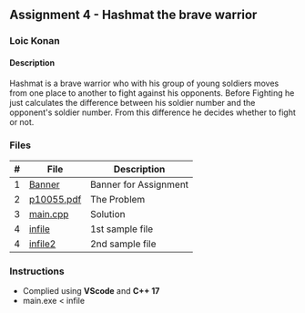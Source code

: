## Assignment 4 - Hashmat the brave warrior

### Loic Konan

#### Description

Hashmat is a brave warrior who with his group of young soldiers moves from one place to another to
fight against his opponents. Before Fighting he just calculates the difference between his
soldier number and the opponent's soldier number. From this difference he decides whether to fight or
not.

### Files

|   #   | File                     | Description           |
| :---: | ------------------------ | --------------------- |
|   1   | [Banner](Banner)         | Banner for Assignment |
|   2   | [p10055.pdf](p10055.pdf) | The Problem           |
|   3   | [main.cpp](main.cpp)     | Solution              |
|   4   | [infile](infile)         | 1st sample file       |
|   4   | [infile2](infile2)       | 2nd sample file       |

### Instructions

- Complied using **VScode** and **C++ 17**
- main.exe < infile
